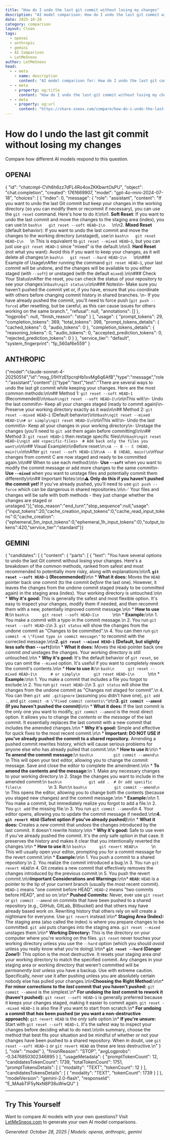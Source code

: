 ```yaml
---
title: "How do I undo the last git commit without losing my changes"
description: "AI model comparison: How do I undo the last git commit without losing my changes"
date: 2025-10-28
category: comparison
layout: Clean
tags:
  - openai
  - anthropic
  - gemini
  - AI Comparison
  - LetMeSneos
author: LetMeSneos
head:
  - - meta
    - name: description
      content: "AI model comparison for: How do I undo the last git commit without losing my changes"
  - - meta
    - property: og:title
      content: "How do I undo the last git commit without losing my changes - AI Comparison"
  - - meta
    - property: og:url
      content: "https://share.sneos.com/compare/how-do-i-undo-the-last-git-commit-without-losing-m-86b098b2"
---
```


# How do I undo the last git commit without losing my changes

Compare how different AI models respond to this question.

## OPENAI

{
  "id": "chatcmpl-CVh6h6zz7dFL4Ro4oxZKKbwrtOsPU",
  "object": "chat.completion",
  "created": 1761669907,
  "model": "gpt-4o-mini-2024-07-18",
  "choices": [
    {
      "index": 0,
      "message": {
        "role": "assistant",
        "content": "If you want to undo the last Git commit but keep your changes in the working directory (so you can modify them or recommit if necessary), you can use the `git reset` command. Here's how to do it:\n\n1. **Soft Reset**: If you want to undo the last commit and move the changes to the staging area (index), you can use:\n   ```bash\n   git reset --soft HEAD~1\n   ```\n\n2. **Mixed Reset** (default behavior): If you want to undo the last commit and move the changes to the working directory (unstaged), use:\n   ```bash\n   git reset HEAD~1\n   ```\n   This is equivalent to `git reset --mixed HEAD~1`, but you can just use `git reset HEAD~1` since \"mixed\" is the default.\n\n3. **Hard Reset** (not what you want): Avoid this if you want to keep your changes, as it will delete all changes:\n   ```bash\n   git reset --hard HEAD~1\n   ```\n\n### Example of Usage\nAfter running the command `git reset HEAD~1`, your last commit will be undone, and the changes will be available to you either staged (with `--soft`) or unstaged (with the default `mixed`).\n\n### Check Your Status\nAfter the reset, you can check the status of your repository to see your changes:\n```bash\ngit status\n```\n\n### Notes\n- Make sure you haven’t pushed the commit yet or, if you have, ensure that you coordinate with others before changing commit history in shared branches. \n- If you have already pushed the commit, you'll need to force push (`git push --force`) after resetting, but be careful, as this can cause issues for others working on the same branch.",
        "refusal": null,
        "annotations": []
      },
      "logprobs": null,
      "finish_reason": "stop"
    }
  ],
  "usage": {
    "prompt_tokens": 29,
    "completion_tokens": 369,
    "total_tokens": 398,
    "prompt_tokens_details": {
      "cached_tokens": 0,
      "audio_tokens": 0
    },
    "completion_tokens_details": {
      "reasoning_tokens": 0,
      "audio_tokens": 0,
      "accepted_prediction_tokens": 0,
      "rejected_prediction_tokens": 0
    }
  },
  "service_tier": "default",
  "system_fingerprint": "fp_560af6e559"
}


## ANTHROPIC

{"model":"claude-sonnet-4-20250514","id":"msg_01HYzEfpcrqHb1xvMg6q6AfB","type":"message","role":"assistant","content":[{"type":"text","text":"There are several ways to undo the last git commit while keeping your changes. Here are the most common methods:\n\n## Method 1: `git reset --soft HEAD~1` (Recommended)\n\n```bash\ngit reset --soft HEAD~1\n```\n\nThis will:\n- Undo the last commit\n- Keep all your changes staged (ready to commit again)\n- Preserve your working directory exactly as it was\n\n## Method 2: `git reset --mixed HEAD~1` (Default behavior)\n\n```bash\ngit reset --mixed HEAD~1\n# or simply\ngit reset HEAD~1\n```\n\nThis will:\n- Undo the last commit\n- Keep all your changes in your working directory\n- Unstage the changes (you'll need to `git add` them again before committing)\n\n## Method 3: `git reset HEAD~1` then restage specific files\n\n```bash\ngit reset HEAD~1\ngit add <specific-files>  # Add back only the files you want\n```\n\n## Visual Example\n\nBefore reset:\n```\nA -- B -- C (HEAD, main)\n```\n\nAfter `git reset --soft HEAD~1`:\n```\nA -- B (HEAD, main)\n```\nYour changes from commit C are now staged and ready to be committed again.\n\n## When to use each method:\n\n- **Use `--soft`** when you want to modify the commit message or add more changes to the same commit\n- **Use `--mixed`** when you want to unstage files and potentially commit them differently\n\n## Important Notes:\n\n⚠️ **Only do this if you haven't pushed the commit yet!** If you've already pushed, you'll need to use `git push --force` which can be dangerous in shared repositories.\n\n✅ Your files and changes will be safe with both methods - they just change whether the changes are staged or unstaged."}],"stop_reason":"end_turn","stop_sequence":null,"usage":{"input_tokens":20,"cache_creation_input_tokens":0,"cache_read_input_tokens":0,"cache_creation":{"ephemeral_5m_input_tokens":0,"ephemeral_1h_input_tokens":0},"output_tokens":420,"service_tier":"standard"}}

## GEMINI

{
  "candidates": [
    {
      "content": {
        "parts": [
          {
            "text": "You have several options to undo the last Git commit without losing your changes. Here's a breakdown of the common methods, ranked from safest and most recommended to potentially more risky, along with explanations:\n\n**1. `git reset --soft HEAD~1` (Recommended)**\n\n   * **What it does:**  Moves the `HEAD` pointer back one commit (to the commit *before* the last one).  However, it leaves the changes from the undone commit staged (ready to be committed again) in the staging area (index).  Your working directory is untouched.\n\n   * **Why it's good:**  This is generally the safest and most flexible option. It's easy to inspect your changes, modify them if needed, and then recommit them with a new, potentially improved commit message.\n\n   * **How to use it:**\n      ```bash\n      git reset --soft HEAD~1\n      ```\n\n   * **Example:**\n\n      1.  You make a commit with a typo in the commit message.\n      2.  You run `git reset --soft HEAD~1`\n      3.  `git status` will show the changes from the undone commit as \"Changes to be committed\".\n      4.  You can then run `git commit -m \"Fixed typo in commit message\"` to recommit with the corrected message.\n\n**2. `git reset --mixed HEAD~1` (Default, but slightly less safe than `--soft`)**\n\n   * **What it does:** Moves the `HEAD` pointer back one commit *and* unstages the changes.  Your working directory is still untouched.\n\n   * **Why it's good:**  It's the default behavior of `git reset`, so you can omit the `--mixed` option.  It's useful if you want to completely rework the commit's contents.\n\n   * **How to use it:**\n      ```bash\n      git reset --mixed HEAD~1\n      # or simply\n      git reset HEAD~1\n      ```\n\n   * **Example:**\n\n      1.  You make a commit that includes a file you forgot to exclude.\n      2.  You run `git reset HEAD~1`\n      3.  `git status` will show the changes from the undone commit as \"Changes not staged for commit\".\n      4.  You can then `git add .gitignore` (assuming you didn't have one), `git add .`, and `git commit -m \"Fixed commit contents\"`\n\n**3. `git commit --amend` (If you haven't pushed the commit)**\n\n   * **What it does:**  If the last commit is the only one you want to modify, `git commit --amend` is the most direct option. It allows you to change the *contents* or the *message* of the last commit.  It essentially replaces the last commit with a new commit that includes the amended changes.\n\n   * **Why it's good:**  Simple and effective for quick fixes to the most recent commit.\n\n   * **Important:  DO NOT USE if you've already pushed the commit to a shared repository.**  Amending a pushed commit rewrites history, which will cause serious problems for anyone else who has already pulled that commit.\n\n   * **How to use it:**\n\n      * **To amend the commit message:**\n         ```bash\n         git commit --amend\n         ```\n         This will open your text editor, allowing you to change the commit message.  Save and close the editor to complete the amendment.\n\n      * **To amend the contents and the message:**\n         1.  Make any necessary changes to your working directory.\n         2.  Stage the changes you want to include in the amended commit:\n            ```bash\n            git add .  # Or add specific files\n            ```\n         3.  Run:\n            ```bash\n            git commit --amend\n            ```\n            This opens the editor, allowing you to change both the contents (because you staged new changes) and the commit message.\n\n   * **Example:**\n\n      1.  You make a commit, but immediately realize you forgot to add a file.\n      2.  You `git add` the missing file.\n      3.  You run `git commit --amend`\n      4.  Your editor opens, allowing you to update the commit message if needed.\n\n**4. `git revert HEAD` (Safest option if you've already pushed)**\n\n   * **What it does:** Creates a *new* commit that *undoes* the changes introduced by the last commit.  It doesn't rewrite history.\n\n   * **Why it's good:**  Safe to use even if you've already pushed the commit. It's the *only* safe option in that case. It preserves the history and makes it clear that you intentionally reverted the changes.\n\n   * **How to use it:**\n      ```bash\n      git revert HEAD\n      ```\n      This will usually open your editor, prompting you for a commit message for the revert commit.\n\n   * **Example:**\n\n      1.  You push a commit to a shared repository.\n      2.  You realize the commit introduced a bug.\n      3.  You run `git revert HEAD`\n      4.  Git creates a new commit that effectively removes the changes introduced by the previous commit.\n      5.  You push the revert commit.\n\n**Important Considerations and Warnings:**\n\n* **`HEAD`:**  `HEAD` is a pointer to the tip of your current branch (usually the most recent commit). `HEAD~1` means \"one commit before HEAD\". `HEAD~2` means \"two commits before HEAD\", and so on.\n\n* **Pushed Commits:**  Never, ever use `git reset` or `git commit --amend` on commits that have been pushed to a shared repository (e.g., GitHub, GitLab, Bitbucket) and that others may have already based work on.  Rewriting history that others rely on will create a nightmare for everyone.  Use `git revert` instead.\n\n* **Staging Area (Index):**  The staging area (also called the index) is where you prepare changes to be committed. `git add` puts changes into the staging area.  `git reset --mixed` unstages them.\n\n* **Working Directory:** This is the directory on your computer where you're working on the files.  `git reset` never touches your working directory unless you use the `--hard` option (which you should *avoid* unless you really know what you're doing).\n\n* **`git reset --hard` (Danger Zone!):**  This option is the most destructive. It resets your staging area *and* your working directory to match the specified commit.  Any changes in your staging area or working directory that weren't committed will be *permanently lost* unless you have a backup.  Use with extreme caution.  Specifically, *never* use it after pushing unless you are absolutely certain nobody else has pulled your changes.\n\n**Choosing the Right Method:**\n\n* **For minor corrections to the *last* commit that you haven't pushed:** `git commit --amend` is the simplest.\n* **For undoing the *last* commit to rework it (haven't pushed):** `git reset --soft HEAD~1` is generally preferred because it keeps your changes staged, making it easier to commit again.  `git reset --mixed HEAD~1` is also fine if you want to start from scratch.\n* **For undoing a commit that *has* been pushed (or you want a non-destructive approach):**  `git revert HEAD` is the *only* safe option.\n* **If you're unsure:** Start with `git reset --soft HEAD~1`.  It's the safest way to inspect your changes before deciding what to do next.\n\nIn summary, choose the method that best fits your situation and be mindful of whether or not your changes have been pushed to a shared repository. When in doubt, use `git reset --soft HEAD~1` or `git revert HEAD` as these are less destructive.\n"
          }
        ],
        "role": "model"
      },
      "finishReason": "STOP",
      "avgLogprobs": -0.3476850302346895
    }
  ],
  "usageMetadata": {
    "promptTokenCount": 12,
    "candidatesTokenCount": 1739,
    "totalTokenCount": 1751,
    "promptTokensDetails": [
      {
        "modality": "TEXT",
        "tokenCount": 12
      }
    ],
    "candidatesTokensDetails": [
      {
        "modality": "TEXT",
        "tokenCount": 1739
      }
    ]
  },
  "modelVersion": "gemini-2.0-flash",
  "responseId": "E_MAabTIF5yNxN8P38uWwQU"
}


---

## Try This Yourself

Want to compare AI models with your own questions? Visit [LetMeSneos.com](https://letmesneos.com) to generate your own AI model comparisons.

*Generated: October 28, 2025 | Models: openai, anthropic, gemini*
